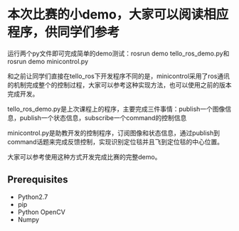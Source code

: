 # 本次比赛的小demo，大家可以阅读相应程序，供同学们参考
运行两个py文件即可完成简单的demo测试：rosrun demo tello_ros_demo.py和rosrun demo minicontrol.py

和之前让同学们直接在tello_ros下开发程序不同的是，minicontrol采用了ros通讯的机制完成整个的控制过程，大家可以参考这种实现方法，也可以使用之前的版本完成开发。

tello_ros_demo.py是上次课程上的程序，主要完成三件事情：publish一个图像信息，publish一个状态信息，subscribe一个command的控制信息

minicontrol.py是助教开发的控制程序，订阅图像和状态信息，通过publish到command话题来完成反馈控制，实现识别定位毯并且飞到定位毯的中心位置。

大家可以参考使用这种方式开发完成比赛的完整demo。

## Prerequisites

- Python2.7
- pip
- Python OpenCV
- Numpy 





